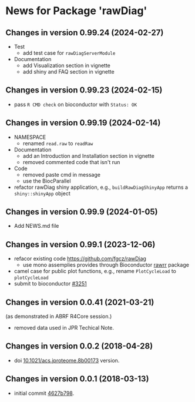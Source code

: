 # News for Package 'rawDiag'

## Changes in version 0.99.24 (2024-02-27)

* Test
  * add test case for `rawDiagServerModule`
* Documentation
  * add Visualization section in vignette 
  * add shiny and FAQ section in vignette

## Changes in version 0.99.23 (2024-02-15)

* pass `R CMD check` on bioconductor with `Status: OK`

## Changes in version 0.99.19 (2024-02-14)

* NAMESPACE
  * renamed `read.raw` to `readRaw`
* Documentation
  * add an Introduction and Installation section in vignette
  * removed commented code that isn't run
* Code
  * removed paste cmd in message
  * use the BiocParallel 
* refactor rawDiag shiny application, e.g., `buildRawDiagShinyApp`
returns a `shiny::shinyApp` object

## Changes in version 0.99.9 (2024-01-05)

* Add NEWS.md file

## Changes in version 0.99.1 (2023-12-06)

* refacor existing code https://github.com/fgcz/rawDiag
  * use mono assemplies provides through Bioconductor [rawrr](https://bioconductor.org/packages/rawrr/) package
* camel case for public plot functions, e.g., rename
`PlotCycleLoad` to `plotCycleLoad`
* submit to bioconductor [#3251](https://github.com/Bioconductor/Contributions/issues/3251)

## Changes in version 0.0.41 (2021-03-21)
(as demonstrated in ABRF R4Core session.)

* removed data used in JPR Techical Note.

## Changes in version 0.0.2 (2018-04-28)

* doi [10.1021/acs.jproteome.8b00173](https://pubs.acs.org/doi/10.1021/acs.jproteome.8b00173) version.

## Changes in version 0.0.1 (2018-03-13)

* initial commit [4627b798](https://github.com/fgcz/rawDiag/commit/4627b798151cac71e156094fcf5e5d99af037693).
